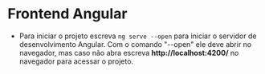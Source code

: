# Frontend **Angular**

- Para iniciar o projeto escreva `ng serve --open` para iniciar o servidor de desenvolvimento Angular. Com o comando "--open" ele deve abrir no navegador, mas caso não abra escreva  **http://localhost:4200/** no navegador para acessar o projeto.
